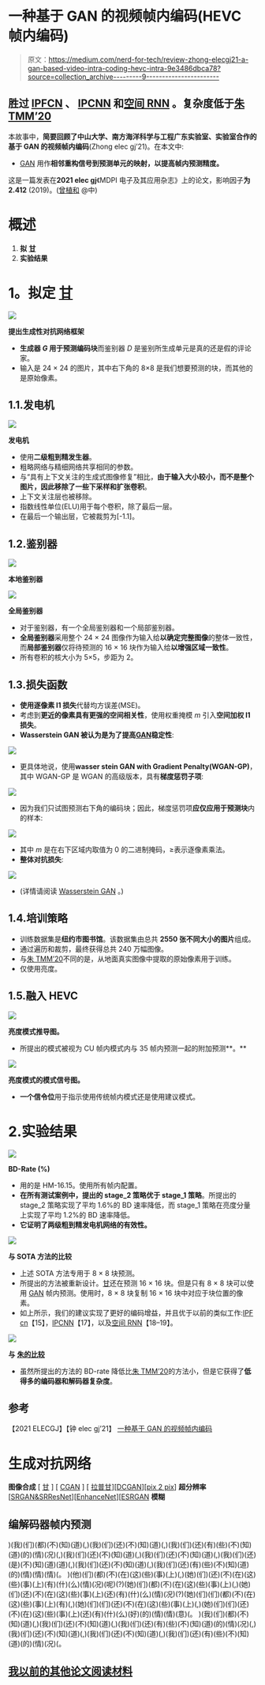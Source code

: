 # 一种基于 GAN 的视频帧内编码(HEVC 帧内编码)

> 原文：<https://medium.com/nerd-for-tech/review-zhong-elecgj21-a-gan-based-video-intra-coding-hevc-intra-9e3486dbca78?source=collection_archive---------9----------------------->

## 胜过 [IPFCN](/@sh.tsang/review-ipfcn-intra-prediction-using-fully-connected-network-hevc-intra-prediction-28de33dff3a5) 、 [IPCNN](/@sh.tsang/review-ipcnn-intra-prediction-convolutional-neural-network-hevc-intra-prediction-a8d00409156) 和[空间 RNN](/@sh.tsang/reading-spatial-rnn-cnn-guided-spatial-rnn-for-video-coding-hevc-intra-prediction-a0c1bf96ef30) 。复杂度低于[朱 TMM’20](https://sh-tsang.medium.com/review-zhu-tmm20-generative-adversarial-network-based-intra-prediction-for-video-coding-c8a217c564ea)

本故事中，**简要回顾了中山大学、南方海洋科学与工程广东实验室、实验室合作的基于 GAN 的视频帧内编码**(Zhong elec gj’21)。在本文中:

*   [GAN](/@sh.tsang/review-gan-generative-adversarial-nets-gan-e12793e1fb75) 用作**相邻重构信号到预测单元的映射，以提高帧内预测精度。**

这是一篇发表在**2021 elec gj**《MDPI 电子及其应用杂志》上的论文，影响因子**为 2.412** (2019)。([曾植和](https://medium.com/u/aff72a0c1243?source=post_page-----9e3486dbca78--------------------------------) @中)

# 概述

1.  **拟** [**甘**](/@sh.tsang/review-gan-generative-adversarial-nets-gan-e12793e1fb75)
2.  **实验结果**

# **1。拟定** [甘](/@sh.tsang/review-gan-generative-adversarial-nets-gan-e12793e1fb75)

![](img/90915a988903a85a07032fd26b3754dd.png)

**提出生成性对抗网络框架**

*   **生成器 *G* 用于预测编码块**而鉴别器 *D* 是鉴别所生成单元是真的还是假的评论家。
*   输入是 24 × 24 的图片，其中右下角的 8×8 是我们想要预测的块，而其他的是原始像素。

## 1.1.发电机

![](img/4139eb989803a757d5ffd82db427825f.png)

**发电机**

*   使用**二级粗到精发生器**。
*   粗略网络与精细网络共享相同的参数。
*   与“具有上下文关注的生成式图像修复”相比，**由于输入大小较小，而不是整个图片，因此移除了一些下采样和扩张卷积**。
*   上下文关注层也被移除。
*   指数线性单位(ELU)用于每个卷积，除了最后一层。
*   在最后一个输出层，它被裁剪为[-1.1]。

## 1.2.**鉴别器**

![](img/5e8acdba6240d5ab954d7a617e0a8cb6.png)

**本地鉴别器**

![](img/fca49f4ba2b572e9fcc1f356a2e67b9b.png)

**全局鉴别器**

*   对于鉴别器，有一个全局鉴别器和一个局部鉴别器。
*   **全局鉴别器**采用整个 24 × 24 图像作为输入给**以确定完整图像**的整体一致性，而**局部鉴别器**仅将待预测的 16 × 16 块作为输入给**以增强区域一致性**。
*   所有卷积的核大小为 5×5，步距为 2。

## 1.3.损失函数

*   **使用逐像素 l1 损失**代替均方误差(MSE)。
*   考虑到**更近的像素具有更强的空间相关性**，使用权重掩模 *m* 引入**空间加权 l1 损失**。
*   **Wasserstein GAN 被认为是为了提高**[**GAN**](/@sh.tsang/review-gan-generative-adversarial-nets-gan-e12793e1fb75)**稳定性**:

![](img/7786e6d906c0b1fc73b0058af60d487d.png)

*   更具体地说，使用**wasser stein GAN with Gradient Penalty(WGAN-GP)**，其中 WGAN-GP 是 WGAN 的高级版本，具有**梯度惩罚子项**:

![](img/83645b1fdbe628e234ac9e4212f81a79.png)

*   因为我们只试图预测右下角的编码块；因此，梯度惩罚项**应仅应用于预测块**内的样本:

![](img/2b725b20b371746c6d0b5dae1ac585c0.png)

*   其中 *m* 是在右下区域内取值为 0 的二进制掩码，≥表示逐像素乘法。
*   **整体对抗损失**:

![](img/d8d057386bb49accc653d1499890afee.png)

*   (详情请阅读 [Wasserstein GAN](https://arxiv.org/abs/1701.07875) 。)

## 1.4.培训策略

*   训练数据集是**纽约市图书馆**。该数据集由总共 **2550 张不同大小的图片**组成。
*   通过遍历和裁剪，最终获得总共 240 万幅图像。
*   与[朱 TMM’20](https://sh-tsang.medium.com/review-zhu-tmm20-generative-adversarial-network-based-intra-prediction-for-video-coding-c8a217c564ea)不同的是，从地面真实图像中提取的原始像素用于训练。
*   仅使用亮度。

## 1.5.融入 HEVC

![](img/d384a02e49a59732a8a513fea777a188.png)

**亮度模式推导图。**

*   所提出的模式被视为 CU 帧内模式内与 35 帧内预测一起的附加预测**。**

![](img/e68f6d0f1dd19ba222173385e9329a66.png)

**亮度模式的模式信号图。**

*   **一个信令位**用于指示使用传统帧内模式还是使用建议模式。

# 2.实验结果

![](img/8cd3ed2a5d3f7b1c980428fea3b97807.png)

**BD-Rate (%)**

*   用的是 HM-16.15。使用所有帧内配置。
*   **在所有测试案例中，提出的 stage_2 策略优于 stage_1 策略**。所提出的 stage_2 策略实现了平均 1.6%的 BD 速率降低，而 stage_1 策略在亮度分量上实现了平均 1.2%的 BD 速率降低。
*   **它证明了两级粗到精发电机网络的有效性。**

![](img/c10ddd8a2ce01c3f658b86baba67d939.png)

**与 SOTA 方法的比较**

*   上述 SOTA 方法专用于 8 × 8 块预测。
*   所提出的方法被重新设计。[甘](/@sh.tsang/review-gan-generative-adversarial-nets-gan-e12793e1fb75)还在预测 16 × 16 块。但是只有 8 × 8 块可以使用 [GAN](/@sh.tsang/review-gan-generative-adversarial-nets-gan-e12793e1fb75) 帧内预测。使用时，8 × 8 块复制 16 × 16 块中对应于块位置的像素。
*   如上所示，我们的建议实现了更好的编码增益，并且优于以前的类似工作:[IPF cn](/@sh.tsang/review-ipfcn-intra-prediction-using-fully-connected-network-hevc-intra-prediction-28de33dff3a5)【15】，[IPCNN](/@sh.tsang/review-ipcnn-intra-prediction-convolutional-neural-network-hevc-intra-prediction-a8d00409156)【17】，以及[空间 RNN](/@sh.tsang/reading-spatial-rnn-cnn-guided-spatial-rnn-for-video-coding-hevc-intra-prediction-a0c1bf96ef30)【18–19】。

![](img/0adf55e2188cfd48e3b67ba0103148c6.png)

**与** [**朱的比较**](https://sh-tsang.medium.com/review-zhu-tmm20-generative-adversarial-network-based-intra-prediction-for-video-coding-c8a217c564ea)

*   虽然所提出的方法的 BD-rate 降低比[朱 TMM’20](https://sh-tsang.medium.com/review-zhu-tmm20-generative-adversarial-network-based-intra-prediction-for-video-coding-c8a217c564ea)的方法小，但是它获得了**低得多的编码器和解码器复杂度**。

## 参考

【2021 ELECGJ】【钟 elec gj’21】
[一种基于 GAN 的视频帧内编码](https://www.mdpi.com/2079-9292/10/2/132)

# 生成对抗网络

**图像合成** [ [甘](/@sh.tsang/review-gan-generative-adversarial-nets-gan-e12793e1fb75) ] [ [CGAN](/@sh.tsang/review-cgan-conditional-gan-gan-78dd42eee41) ] [ [拉普甘](/@sh.tsang/review-lapgan-laplacian-generative-adversarial-network-gan-e87200bbd827)][[DCGAN](/@sh.tsang/review-dcgan-deep-convolutional-generative-adversarial-network-gan-ec390cded63c)][[pix 2 pix](https://sh-tsang.medium.com/review-pix2pix-image-to-image-translation-with-conditional-adversarial-networks-gan-ac85d8ecead2)]
**超分辨率**[[SRGAN&SRResNet](/@sh.tsang/review-srgan-srresnet-photo-realistic-super-resolution-gan-super-resolution-96a6fa19490)][[EnhanceNet](/@sh.tsang/reading-enhancenet-automated-texture-synthesis-super-resolution-8429635aa75e)][[ESRGAN](/towards-artificial-intelligence/reading-esrgan-enhanced-super-resolution-generative-adversarial-networks-super-resolution-e8533ad006b5)
**模糊**

## 编解码器帧内预测

)(我)(们)(都)(不)(知)(道)(,)(我)(们)(还)(不)(知)(道)(,)(我)(们)(还)(有)(些)(不)(知)(道)(的)(情)(况)(,)(我)(们)(还)(不)(知)(道)(,)(我)(们)(还)(不)(知)(道)(,)(我)(们)(还)(是)(不)(知)(道)(道)(,)(我)(们)(还)(不)(知)(道)(,)(我)(们)(还)(有)(些)(不)(知)(道)(的)(情)(情)(情)(。 )(他)(们)(都)(不)(在)(这)(些)(事)(上)(,)(她)(们)(还)(不)(在)(这)(些)(事)(上)(有)(什)(么)(情)(况)(呢)(?)(她)(们)(都)(不)(在)(这)(些)(事)(上)(,)(她)(们)(还)(不)(在)(这)(些)(事)(上)(还)(有)(什)(么)(情)(况)(?)(她)(们)(们)(都)(不)(在)(这)(些)(事)(上)(有)(,)(她)(们)(们)(还)(不)(在)(这)(些)(事)(上)(,)(她)(们)(们)(还)(不)(在)(这)(些)(事)(上)(还)(有)(什)(么)(好)(的)(情)(情)(意)(。 )(我)(们)(都)(不)(知)(道)(,)(我)(们)(还)(不)(知)(道)(,)(我)(们)(还)(有)(些)(不)(知)(道)(的)(情)(况)(,)(我)(们)(还)(不)(知)(道)(,)(我)(们)(还)(不)(知)(道)(,)(我)(们)(还)(有)(些)(不)(知)(道)(的)(情)(况)(。

## [我以前的其他论文阅读材料](https://sh-tsang.medium.com/overview-my-reviewed-paper-lists-tutorials-946ce59fbf9e)